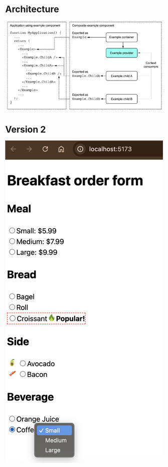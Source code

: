 # Architecture

![Composite Pattern](image.png)

# Version 2

![Version 2 for order meal app](image-1.png)
